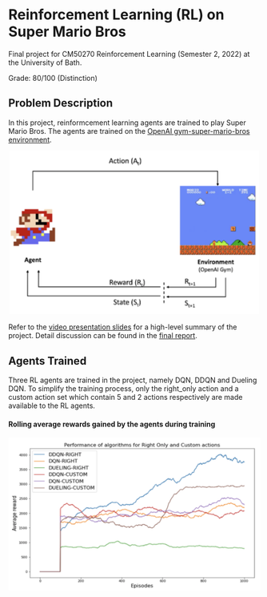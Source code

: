 # Reinforcement Learning (RL) on Super Mario Bros

Final project for CM50270 Reinforcement Learning (Semester 2, 2022) at the University of Bath.

Grade: 80/100 (Distinction)

## Problem Description
In this project, reinformcement learning agents are trained to play Super Mario Bros. The agents are trained on the [OpenAI gym-super-mario-bros environment](https://github.com/Kautenja/gym-super-mario-bros).


[<p align="center"><img src="problem-overview.png" width="500"/></p>](./link/to/sql/file)

Refer to the [video presentation slides](video_presentation_slides.pdf) for a high-level summary of the project. Detail discussion can be found in the [final report](https://github.com/sskyau/rl-super-mario/blob/main/Project%20Report.pdf). 

## Agents Trained

Three RL agents are trained in the project, namely DQN, DDQN and Dueling DQN. To simplify the training process, only the right_only action and a custom action set which contain 5 and 2 actions respectively are made available to the RL agents. 

#### Rolling average rewards gained by the agents during training

[<p align="center"><img src="agent_performances.png" width="700" /></p>](./link/to/sql/file)
